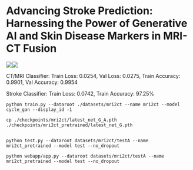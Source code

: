 # Advancing Stroke Prediction: Harnessing the Power of Generative AI and Skin Disease Markers in MRI-CT Fusion


<img class="image-align-left" src="real_img.png"/><img class="image-align-left" src="fake_img.png"/>


CT/MRI Classifier: Train Loss: 0.0254, Val Loss: 0.0275, Train 
Accuracy: 0.9901, Val Accuracy: 0.9954

Stroke Classifier: Train Loss: 0.0742, Train Accuracy: 97.25%


    python train.py --dataroot ./datasets/mri2ct --name mri2ct --model cycle_gan --display_id -1

    cp ./checkpoints/mri2ct/latest_net_G_A.pth ./checkpoints/mri2ct_pretrained/latest_net_G.pth


    python test.py --dataroot datasets/mri2ct/testA --name mri2ct_pretrained --model test --no_dropout

    python webapp/app.py --dataroot datasets/mri2ct/testA --name mri2ct_pretrained --model test --no_dropout